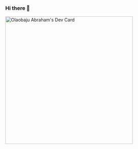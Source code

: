 ### Hi there 👋

<!--
**bajoski34/bajoski34** is a ✨ _special_ ✨ repository because its `README.md` (this file) appears on your GitHub profile.

Here are some ideas to get you started:

- 🔭 I’m currently working on ...
- 🌱 I’m currently learning ...
- 👯 I’m looking to collaborate on ...
- 🤔 I’m looking for help with ...
- 💬 Ask me about ...
- 📫 How to reach me: ...
- 😄 Pronouns: ...
- ⚡ Fun fact: ...
-->

<a href="https://app.daily.dev/Bajoski"><img src="https://api.daily.dev/devcards/14b47d3f8a244feeaef260ef361bed36.png?r=ddp" width="400" alt="Olaobaju Abraham's Dev Card"/></a>
